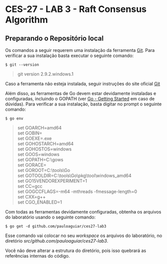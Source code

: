 # CES-27 - LAB 3 - Raft Consensus Algorithm
## Preparando o Repositório local

Os comandos a seguir requerem uma instalação da ferramenta [Git](https://git-scm.com/). Para verificar a sua instalação basta executar o seguinte comando:

```shell
$ git --version
```
> git version 2.9.2.windows.1

Caso a ferramenta não esteja instalada, seguir instruções do site oficial [Git](https://git-scm.com/)

Além disso, as ferramentas de Go devem estar devidamente instaladas e configuradas, incluindo o GOPATH (ver [Go - Getting Started](https://golang.org/doc/install) em caso de dúvidas). Para verificar a sua instalação, basta digitar no prompt o seguinte comando:

```shell
$ go env
```
>set GOARCH=amd64  
>set GOBIN=  
>set GOEXE=.exe  
>set GOHOSTARCH=amd64  
>set GOHOSTOS=windows  
>set GOOS=windows  
>set GOPATH=C:\gows  
>set GORACE=  
>set GOROOT=C:\tools\Go  
>set GOTOOLDIR=C:\tools\Go\pkg\tool\windows_amd64  
>set GO15VENDOREXPERIMENT=1  
>set CC=gcc  
>set GOGCCFLAGS=-m64 -mthreads -fmessage-length=0  
>set CXX=g++  
>set CGO_ENABLED=1  

Com todas as ferramentas devidamente configuradas, obtenha os arquivos do laboratório usando o seguinte comando:
```shell
$ go get -d github.com/pauloaguiar/ces27-lab3
```

Esse comando vai colocar no seu *workspace* os arquivos do laboratório, no diretório *src/github.com/pauloaguiar/ces27-lab3*.

Você não deve alterar a estrutura do diretório, pois isso quebrará as referências internas do código.